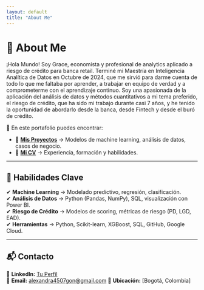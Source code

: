 ```yaml
---
layout: default
title: "About Me"
---
```


# 👋 About Me  

¡Hola Mundo! Soy Grace, economista y profesional de analytics aplicado a riesgo de crédito para banca retail. Terminé mi Maestría en Inteligencia Analítica de Datos en Octubre de 2024, que me sirvió para darme cuenta de todo lo que me faltaba por aprender, a trabajar en equipo de verdad y a comprometerme con el aprendizaje continuo. Soy una apasionada de la aplicación del análisis de datos y métodos cuantitativos a mi tema preferido, el riesgo de crédito, que ha sido mi trabajo durante casi 7 años, y he tenido la oportunidad de abordarlo desde la banca, desde Fintech y desde el buró de crédito. 

📌 En este portafolio puedes encontrar:  
- 📂 **[Mis Proyectos](projects.md)** → Modelos de machine learning, análisis de datos, casos de negocio.  
- 📄 **[Mi CV](cv.md)** → Experiencia, formación y habilidades.  

---

## 🚀 Habilidades Clave  
✔ **Machine Learning** → Modelado predictivo, regresión, clasificación.  
✔ **Análisis de Datos** → Python (Pandas, NumPy), SQL, visualización con Power BI.  
✔ **Riesgo de Crédito** → Modelos de scoring, métricas de riesgo (PD, LGD, EAD).  
✔ **Herramientas** → Python, Scikit-learn, XGBoost, SQL, GitHub, Google Cloud.  

---

## 📬 Contacto  
💼 **LinkedIn:** [Tu Perfil](https://www.linkedin.com/in/agonz9992/)  
📧 **Email:** alexandra4507gon@gmail.com 
📍 **Ubicación:** [Bogotá, Colombia]  

